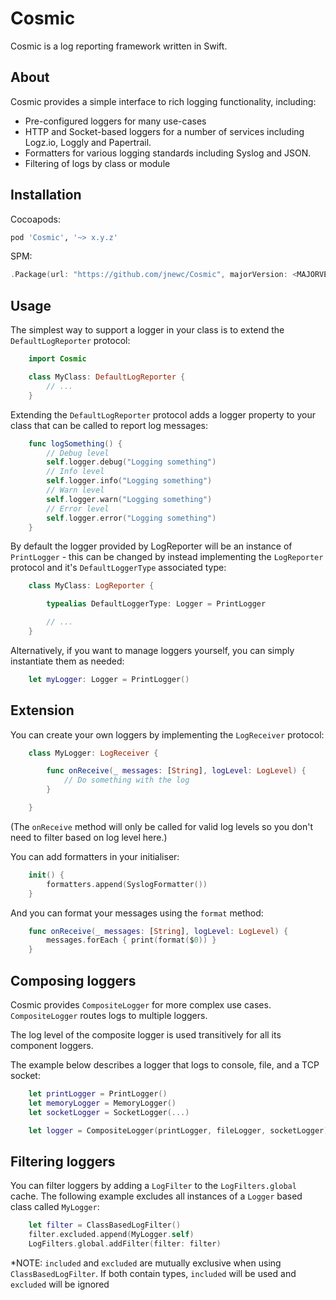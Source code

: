 # Cosmic

Cosmic is a log reporting framework written in Swift.

## About

Cosmic provides a simple interface to rich logging functionality, including:

+ Pre-configured loggers for many use-cases
+ HTTP and Socket-based loggers for a number of services including Logz.io, Loggly and Papertrail.
+ Formatters for various logging standards including Syslog and JSON.
+ Filtering of logs by class or module

## Installation

Cocoapods:

```bash
pod 'Cosmic', '~> x.y.z'
```

SPM:

```swift
.Package(url: "https://github.com/jnewc/Cosmic", majorVersion: <MAJORVERSION>)
```
## Usage

The simplest way to support a logger in your class is to extend the `DefaultLogReporter` protocol:

```swift
	import Cosmic

 	class MyClass: DefaultLogReporter {
		// ...
	}
```

Extending the `DefaultLogReporter` protocol adds a logger property to your class that can be called to report log messages:

```swift
	func logSomething() {
		// Debug level
		self.logger.debug("Logging something")
		// Info level
		self.logger.info("Logging something")
		// Warn level
		self.logger.warn("Logging something")
		// Error level
		self.logger.error("Logging something")
	}
```

By default the logger provided by LogReporter will be an instance of `PrintLogger` - this can be changed by instead implementing the `LogReporter` protocol and it's `DefaultLoggerType` associated type:

```swift
	class MyClass: LogReporter {

		typealias DefaultLoggerType: Logger = PrintLogger

		// ...
	}
```

Alternatively, if you want to manage loggers yourself, you can simply instantiate them as needed:

```swift
	let myLogger: Logger = PrintLogger()
```

## Extension

You can create your own loggers by implementing the `LogReceiver` protocol:

```swift
	class MyLogger: LogReceiver {

		func onReceive(_ messages: [String], logLevel: LogLevel) {
			// Do something with the log
		}

	}
```

(The `onReceive` method will only be called for valid log levels so you don't need to filter based on log level here.)

You can add formatters in your initialiser:

```swift
	init() {
		formatters.append(SyslogFormatter())
	}
```

And you can format your messages using the `format` method:

```swift
	func onReceive(_ messages: [String], logLevel: LogLevel) {
		messages.forEach { print(format($0)) }
	}
```

## Composing loggers

Cosmic provides `CompositeLogger` for more complex use cases. `CompositeLogger` routes logs to multiple loggers.

The log level of the composite logger is used transitively for all its component loggers.

The example below describes a logger that logs to console, file, and a TCP socket:

```swift
	let printLogger = PrintLogger()
	let memoryLogger = MemoryLogger()
	let socketLogger = SocketLogger(...)

	let logger = CompositeLogger(printLogger, fileLogger, socketLogger)
```

## Filtering loggers

You can filter loggers by adding a `LogFilter` to the `LogFilters.global` cache. The following example excludes all instances of a `Logger` based class called `MyLogger`:

```swift
	let filter = ClassBasedLogFilter()
	filter.excluded.append(MyLogger.self)
	LogFilters.global.addFilter(filter: filter)
```

*NOTE: `included` and `excluded` are mutually exclusive when using `ClassBasedLogFilter`. If both contain types, `included` will be used
and `excluded` will be ignored
